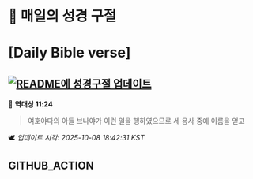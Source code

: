 # 🙏 매일의 성경 구절
# [Daily Bible verse]
## [![README에 성경구절 업데이트](https://github.com/DONGSUKA/first_test/actions/workflows/update-readme-bible.yml/badge.svg)](https://github.com/DONGSUKA/first_test/actions/workflows/update-readme-bible.yml)
<!-- START_BIBLE_VERSE -->
📖 **역대상 11:24**
> 여호야다의 아들 브나야가 이런 일을 행하였으므로 세 용사 중에 이름을 얻고

🕊️ _업데이트 시각: 2025-10-08 18:42:31 KST_
  <!-- END_BIBLE_VERSE -->
## GITHUB_ACTION
